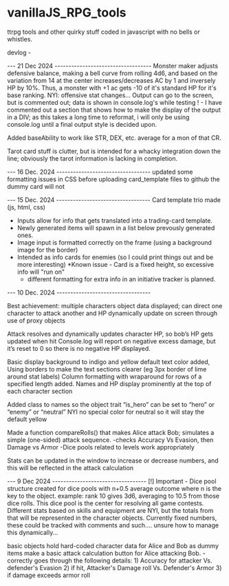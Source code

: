 # vanillaJS_RPG_tools
ttrpg tools and other quirky stuff coded in javascript with no bells or whistles.


devlog -

--- 21 Dec 2024 -----------------------------------
Monster maker adjusts defensive balance, making a bell curve from rolling 4d6, and based on the variation from 14 at the center increases/decreases AC by 1 and inversely HP by 10%.
Thus, a monster with +1 ac gets -10 of it's standard HP for it's base ranking.
NYI: offensive stat changes...
Output can go to the screen, but is commented out; data is shown in console.log's while testing
! - I have commented out a section that shows how to make the display of the output in a DIV; as this takes a long time to reformat, i will only be using console.log until a final output style is decided upon.

Added baseAbility to work like STR, DEX, etc. average for a mon of that CR.

Tarot card stuff is clutter, but is intended for a whacky integration down the line; obviously the tarot information is lacking in completion.

--- 16 Dec. 2024 ----------------------------------
updated some formatting issues in CSS before uploading card_template files to github
the dummy card will not

--- 15 Dec. 2024 ----------------------------------
Card template trio made (js, html, css) 
- Inputs allow for info that gets translated into a trading-card template.
- Newly generated items will spawn in a list below prevously generated ones.
- Image input is formatted correctly on the frame (using a background image for the border)
- Intended as info cards for enemies (so I could print things out and be more interesting)
  *Known issue - Card is a fixed height, so excessive info will "run on"
  - different formatting for extra info in an initiative tracker is planned.
  

--- 10 Dec. 2024 ----------------------------------

Best achievement: multiple characters object data displayed; can direct one character to attack another and HP dynamically update on screen through use of proxy objects

Attack resolves and dynamically updates character HP, so bob’s HP gets updated when hit
Console.log will report on negative excess damage, but it’s reset to 0 so there is no negative HP displayed.

Basic display background to indigo and yellow default text color added,
Using borders to make the text sections clearer (eg 3px border of lime around stat labels)
Column formatting with wraparound for rows of a specified length added.
Names and HP display prominently at the top of each character section

Added class to names so the object trait “is_hero” can be set to “hero” or “enemy” or “neutral”
NYI no special color for neutral so it will stay the default yellow

Made a function compareRolls() that makes Alice attack Bob; simulates a simple (one-sided) attack sequence.
-checks Accuracy Vs Evasion, then Damage vs Armor
-Dice pools related to levels work appropriately

Stats can be updated in the window to increase or decrease numbers, and this will be reflected in the attack calculation

--- 9 Dec 2024 ----------------------------------
  [!] Important - Dice pool structure created for dice pools with n+0.5 average outcome where n is the key to the object.
    example: rank 10 gives 3d6, averaging to 10.5 from those dice rolls.
    This dice pool is the center for resolving all game contests.
    Different stats based on skills and equipment are NYI, but the totals from that will be represented in the character objects.
    Currently fixed numbers, these could be tracked with comments and such.... unsure how to manage this dynamically...

  basic objects hold hard-coded character data for Alice and Bob as dummy items
  make a basic attack calculation button for Alice attacking Bob.
    - correctly goes through the following details:
      1) Accuracy for attacker Vs. defender's Evasion
      2) if hit, Attacker's Damage roll Vs. Defender's Armor
      3) if damage exceeds armor roll
